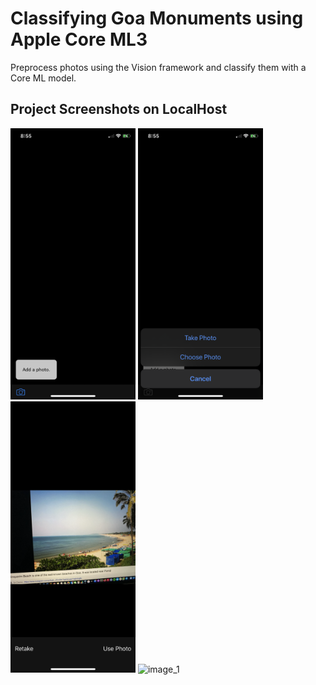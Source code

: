 # Classifying Goa Monuments using Apple Core ML3 

Preprocess photos using the Vision framework and classify them with a Core ML model.


## Project Screenshots on LocalHost


<p float="left">
  <img alt="image_1" src="img/IMG_1245.PNG" width="200px"> <img alt="image_1" src="img/IMG_1246.PNG" width="200px">



<img alt="image_1" src="img/IMG_1247.PNG" width="200px">

<img alt="image_1" src="img/IMG_1248.PNG" width="200px">
</p>



